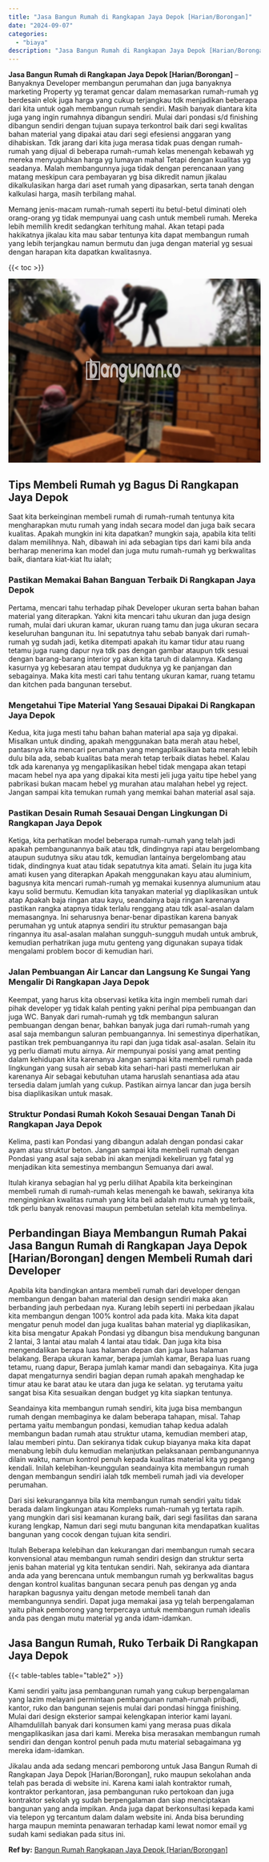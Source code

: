 ```yaml
---
title: "Jasa Bangun Rumah di Rangkapan Jaya Depok [Harian/Borongan]"
date: "2024-09-07"
categories: 
  - "biaya"
description: "Jasa Bangun Rumah di Rangkapan Jaya Depok [Harian/Borongan]. Jikalau anda ada sedang mencari pemborong untuk Jasa Bangun Rumah di Rangkapan Jaya Depok [Hari..."
---
```


**Jasa Bangun Rumah di Rangkapan Jaya Depok \[Harian/Borongan\]** – Banyaknya Developer membangun perumahan dan juga banyaknya marketing Property yg teramat gencar dalam memasarkan rumah-rumah yg berdesain elok juga harga yang cukup terjangkau tdk menjadikan beberapa dari kita untuk ogah membangun rumah sendiri. Masih banyak diantara kita juga yang ingin rumahnya dibangun sendiri. Mulai dari pondasi s/d finishing dibangun sendiri dengan tujuan supaya terkontrol baik dari segi kwalitas bahan material yang dipakai atau dari segi efesiensi anggaran yang dihabiskan. Tdk jarang dari kita juga merasa tidak puas dengan rumah-rumah yang dijual di beberapa rumah-rumah kelas menengah kebawah yg mereka menyuguhkan harga yg lumayan mahal Tetapi dengan kualitas yg seadanya. Malah membangunnya juga tidak dengan perencanaan yang matang meskipun cara pembayaran yg bisa dikredit namun jikalau dikalkulasikan harga dari aset rumah yang dipasarkan, serta tanah dengan kalkulasi harga, masih terbilang mahal.

Memang jenis-macam rumah-rumah seperti itu betul-betul diminati oleh orang-orang yg tidak mempunyai uang cash untuk membeli rumah. Mereka lebih memilih kredit sedangkan terhitung mahal. Akan tetapi pada hakikatnya jikalau kita mau sabar tentunya kita dapat membangun rumah yang lebih terjangkau namun bermutu dan juga dengan material yg sesuai dengan harapan kita dapatkan kwalitasnya.

{{< toc >}}

![Jasa Bangun Rumah di Rangkapan Jaya Depok [Harian/Borongan]](/images/borong-bangunan-19.png)

## Tips Membeli Rumah yg Bagus Di Rangkapan Jaya Depok

Saat kita berkeinginan membeli rumah di rumah-rumah tentunya kita mengharapkan mutu rumah yang indah secara model dan juga baik secara kualitas. Apakah mungkin ini kita dapatkan? mungkin saja, apabila kita teliti dalam memilihnya. Nah, dibawah ini ada sebagian tips dari kami bila anda berharap menerima kan model dan juga mutu rumah-rumah yg berkwalitas baik, diantara kiat-kiat Itu ialah;

### Pastikan Memakai Bahan Banguan Terbaik Di Rangkapan Jaya Depok

Pertama, mencari tahu terhadap pihak Developer ukuran serta bahan bahan material yang diterapkan. Yakni kita mencari tahu ukuran dan juga design rumah, mulai dari ukuran kamar, ukuran ruang tamu dan juga ukuran secara keseluruhan bangunan itu. Ini sepatutnya tahu sebab banyak dari rumah-rumah yg sudah jadi, ketika ditempati apakah itu kamar tidur atau ruang tetamu juga ruang dapur nya tdk pas dengan gambar ataupun tdk sesuai dengan barang-barang interior yg akan kita taruh di dalamnya. Kadang kasurnya yg kebesaran atau tempat duduknya yg ke panjangan dan sebagainya. Maka kita mesti cari tahu tentang ukuran kamar, ruang tetamu dan kitchen pada bangunan tersebut.

### Mengetahui Tipe Material Yang Sesauai Dipakai Di Rangkapan Jaya Depok

Kedua, kita juga mesti tahu bahan bahan material apa saja yg dipakai. Misalkan untuk dinding, apakah menggunakan bata merah atau hebel, pantasnya kita mencari perumahan yang mengaplikasikan bata merah lebih dulu bila ada, sebab kualitas bata merah tetap terbaik diatas hebel. Kalau tdk ada karenanya yg mengaplikasikan hebel tidak mengapa akan tetapi macam hebel nya apa yang dipakai kita mesti jeli juga yaitu tipe hebel yang pabrikasi bukan macam hebel yg murahan atau malahan hebel yg reject. Jangan sampai kita temukan rumah yang memkai bahan material asal saja.

### Pastikan Desain Rumah Sesauai Dengan Lingkungan Di Rangkapan Jaya Depok

Ketiga, kita perhatikan model beberapa rumah-rumah yang telah jadi apakah pembangunannya baik atau tdk, dindingnya rapi atau bergelombang ataupun sudutnya siku atau tdk, kemudian lantainya bergelombang atau tidak, dindingnya kuat atau tidak sepatutnya kita amati. Selain itu juga kita amati kusen yang diterapkan Apakah menggunakan kayu atau aluminium, bagusnya kita mencari rumah-rumah yg memakai kusennya alumunium atau kayu solid bermutu. Kemudian kita tanyakan material yg diaplikasikan untuk atap Apakah baja ringan atau kayu, seandainya baja ringan karenanya pastikan rangka atapnya tidak terlalu renggang atau tdk asal-asalan dalam memasangnya. Ini seharusnya benar-benar dipastikan karena banyak perumahan yg untuk atapnya sendiri itu struktur pemasangan baja ringannya itu asal-asalan malahan sungguh-sungguh mudah untuk ambruk, kemudian perhatrikan juga mutu genteng yang digunakan supaya tidak mengalami problem bocor di kemudian hari.

### Jalan Pembuangan Air Lancar dan Langsung Ke Sungai Yang Mengalir Di Rangkapan Jaya Depok

Keempat, yang harus kita observasi ketika kita ingin membeli rumah dari pihak developer yg tidak kalah penting yakni perihal pipa pembuangan dan juga WC. Banyak dari rumah-rumah yg tdk membangun saluran pembuangan dengan benar, bahkan banyak juga dari rumah-rumah yang asal saja membangun saluran pembuangannya. Ini semestinya diperhatikan, pastikan trek pembuangannya itu rapi dan juga tidak asal-asalan. Selain itu yg perlu diamati mutu airnya. Air mempunyai posisi yang amat penting dalam kehidupan kita karenanya Jangan sampai kita membeli rumah pada lingkungan yang susah air sebab kita sehari-hari pasti memerlukan air karenanya Air sebagai kebutuhan utama haruslah senantiasa ada atau tersedia dalam jumlah yang cukup. Pastikan airnya lancar dan juga bersih bisa diaplikasikan untuk masak.

### Struktur Pondasi Rumah Kokoh Sesauai Dengan Tanah Di Rangkapan Jaya Depok

Kelima, pasti kan Pondasi yang dibangun adalah dengan pondasi cakar ayam atau struktur beton. Jangan sampai kita membeli rumah dengan Pondasi yang asal saja sebab ini akan menjadi kekeliruan yg fatal yg menjadikan kita semestinya membangun Semuanya dari awal.

Itulah kiranya sebagian hal yg perlu dilihat Apabila kita berkeinginan membeli rumah di rumah-rumah kelas menengah ke bawah, sekiranya kita menginginkan kwalitas rumah yang kita beli adalah mutu rumah yg terbaik, tdk perlu banyak renovasi maupun pembetulan setelah kita membelinya.

## Perbandingan Biaya Membangun Rumah Pakai Jasa Bangun Rumah di Rangkapan Jaya Depok \[Harian/Borongan\] dengen Membeli Rumah dari Developer

Apabila kita bandingkan antara membeli rumah dari developer dengan membangun dengan bahan material dan design sendiri maka akan berbanding jauh perbedaan nya. Kurang lebih seperti ini perbedaan jikalau kita membangun dengan 100% kontrol ada pada kita. Maka kita dapat mengatur penuh model dan juga kualitas bahan material yg diaplikasikan, kita bisa mengatur Apakah Pondasi yg dibangun bisa mendukung bangunan 2 lantai, 3 lantai atau malah 4 lantai atau tidak. Dan juga kita bisa mengendalikan berapa luas halaman depan dan juga luas halaman belakang. Berapa ukuran kamar, berapa jumlah kamar, Berapa luas ruang tetamu, ruang dapur, Berapa jumlah kamar mandi dan sebagainya. Kita juga dapat mengaturnya sendiri bagian depan rumah apakah menghadap ke timur atau ke barat atau ke utara dan juga ke selatan. yg terutama yaitu sangat bisa Kita sesuaikan dengan budget yg kita siapkan tentunya.

Seandainya kita membangun rumah sendiri, kita juga bisa membangun rumah dengan membaginya ke dalam beberapa tahapan, misal. Tahap pertama yaitu membangun pondasi, kemudian tahap kedua adalah membangun badan rumah atau struktur utama, kemudian memberi atap, lalau memberi pintu. Dan sekiranya tidak cukup biayanya maka kita dapat menabung lebih dulu kemudian melanjutkan pelaksanaan pembangunannya dilain waktu, namun kontrol penuh kepada kualitas material kita yg pegang kendali. Inilah kelebihan-keunggulan seandainya kita membangun rumah dengan membangun sendiri ialah tdk membeli rumah jadi via developer perumahan.

Dari sisi kekurangannya bila kita membangun rumah sendiri yaitu tidak berada dalam lingkungan atau Kompleks rumah-rumah yg tertata rapih. yang mungkin dari sisi keamanan kurang baik, dari segi fasilitas dan sarana kurang lengkap, Namun dari segi mutu bangunan kita mendapatkan kualitas bangunan yang cocok dengan tujuan kita sendiri.

Itulah Beberapa kelebihan dan kekurangan dari membangun rumah secara konvensional atau membangun rumah sendiri design dan struktur serta jenis bahan material yg kita tentukan sendiri. Nah, sekiranya ada diantara anda ada yang berencana untuk membangun rumah yg berkwalitas bagus dengan kontrol kualitas bangunan secara penuh pas dengan yg anda harapkan bagusnya yaitu dengan metode membeli tanah dan membangunnya sendiri. Dapat juga memakai jasa yg telah berpengalaman yaitu pihak pemborong yang terpercaya untuk membangun rumah idealis anda pas dengan mutu material yg anda idam-idamkan.

## Jasa Bangun Rumah, Ruko Terbaik Di Rangkapan Jaya Depok

{{< table-tables table="table2" >}}

Kami sendiri yaitu jasa pembangunan rumah yang cukup berpengalaman yang lazim melayani permintaan pembangunan rumah-rumah pribadi, kantor, ruko dan bangunan sejenis mulai dari pondasi hingga finishing. Mulai dari design eksterior sampai kelengkapan interior kami layani. Alhamdulillah banyak dari konsumen kami yang merasa puas dikala mengaplikasikan jasa dari kami. Mereka bisa merasakan membangun rumah sendiri dan dengan kontrol penuh pada mutu material sebagaimana yg mereka idam-idamkan.

Jikalau anda ada sedang mencari pemborong untuk Jasa Bangun Rumah di Rangkapan Jaya Depok \[Harian/Borongan\], ruko maupun sekolahan anda telah pas berada di website ini. Karena kami ialah kontraktor rumah, kontraktor perkantoran, jasa pembangunan ruko pertokoan dan juga kontraktor sekolah yg sudah berpengalaman dan siap menciptakan bangunan yang anda impikan. Anda juga dapat berkonsultasi kepada kami via telepon yg tercantum dalam dalam website ini. Anda bisa berunding harga maupun meminta penawaran terhadap kami lewat nomor email yg sudah kami sediakan pada situs ini.

**Ref by:** [Bangun Rumah Rangkapan Jaya Depok [Harian/Borongan]](https://id.wikipedia.org/wiki/Bangun)
